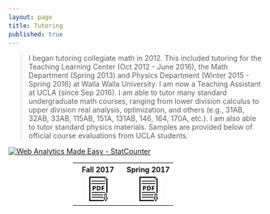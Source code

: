 ```yaml
---
layout: page
title: Tutoring
published: true
---
```


> I began tutoring collegiate math in 2012. This included tutoring for the Teaching Learning Center (Oct 2012 - June 2016), the Math Department (Spring 2013) and Physics Department (Winter 2015 - Spring 2016) at Walla Walla University. I am now a Teaching Assistant at UCLA (since Sep 2016). I am able to tutor many standard undergraduate math courses, ranging from lower division calculus to upper division real analysis, optimization, and others (e.g., 31AB, 32AB, 33AB, 115AB, 151A, 131AB, 146, 164, 170A, etc.). I am also able to tutor standard physics materials. Samples are provided below of official course evaluations from UCLA students.

<div class="featured">
  <!-- Start of StatCounter Code for Default Guide -->
  <script type="text/javascript">
  var sc_project=11458818; 
  var sc_invisible=0; 
  var sc_security="c3a494a0"; 
  var scJsHost = (("https:" == document.location.protocol) ?
  "https://secure." : "http://www.");
  document.write("<sc"+"ript type='text/javascript' src='" + scJsHost+
  "statcounter.com/counter/counter.js'></"+"script>");
  </script>
  <noscript><div class="statcounter"><a title="Web Analytics Made Easy -
  StatCounter" href="http://statcounter.com/" target="_blank"><img
  class="statcounter" src="//c.statcounter.com/11458818/0/c3a494a0/0/"
  alt="Web Analytics Made Easy - StatCounter"></a></div></noscript>
  <!-- End of StatCounter Code for Default Guide -->
</div>

<div class = "featured">
  <center>
  <table style="width: 250px; background-color:rgba(0, 0, 0, 0);">
    <tr>
      <th align="center">Fall 2017</th>
      <th align="center">Spring 2017</th>
    </tr>
    <tr>
      <td align="center" width = "50%">
        <div class="brightness">
          <a href="/public/course-evals/2017F-MATH-146-Heaton-Evals.pdf"><img src="/public/images/preprint-icon2.png" alt="Spring 2017" class="image" style="width:50px">
          </a> 
        </div>
      </td>
      <td align="center" width = "50%">
        <div class="brightness">
          <a href="/public/course-evals/2017S-MATH-164-Heaton-Evals.pdf"><img src="/public/images/preprint-icon2.png" alt="Fall 2018" class="image" style="width:50px">
          </a> 
        </div>
      </td>  
    </tr>
  </table>
  </center>
</div> 

